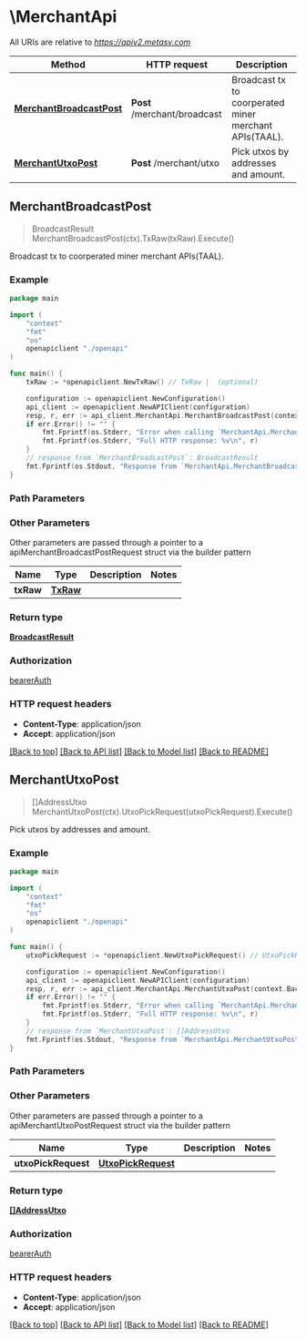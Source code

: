 # \MerchantApi

All URIs are relative to *https://apiv2.metasv.com*

Method | HTTP request | Description
------------- | ------------- | -------------
[**MerchantBroadcastPost**](MerchantApi.md#MerchantBroadcastPost) | **Post** /merchant/broadcast | Broadcast tx to coorperated miner merchant APIs(TAAL).
[**MerchantUtxoPost**](MerchantApi.md#MerchantUtxoPost) | **Post** /merchant/utxo | Pick utxos by addresses and amount.



## MerchantBroadcastPost

> BroadcastResult MerchantBroadcastPost(ctx).TxRaw(txRaw).Execute()

Broadcast tx to coorperated miner merchant APIs(TAAL).



### Example

```go
package main

import (
    "context"
    "fmt"
    "os"
    openapiclient "./openapi"
)

func main() {
    txRaw := *openapiclient.NewTxRaw() // TxRaw |  (optional)

    configuration := openapiclient.NewConfiguration()
    api_client := openapiclient.NewAPIClient(configuration)
    resp, r, err := api_client.MerchantApi.MerchantBroadcastPost(context.Background()).TxRaw(txRaw).Execute()
    if err.Error() != "" {
        fmt.Fprintf(os.Stderr, "Error when calling `MerchantApi.MerchantBroadcastPost``: %v\n", err)
        fmt.Fprintf(os.Stderr, "Full HTTP response: %v\n", r)
    }
    // response from `MerchantBroadcastPost`: BroadcastResult
    fmt.Fprintf(os.Stdout, "Response from `MerchantApi.MerchantBroadcastPost`: %v\n", resp)
}
```

### Path Parameters



### Other Parameters

Other parameters are passed through a pointer to a apiMerchantBroadcastPostRequest struct via the builder pattern


Name | Type | Description  | Notes
------------- | ------------- | ------------- | -------------
 **txRaw** | [**TxRaw**](TxRaw.md) |  | 

### Return type

[**BroadcastResult**](BroadcastResult.md)

### Authorization

[bearerAuth](../README.md#bearerAuth)

### HTTP request headers

- **Content-Type**: application/json
- **Accept**: application/json

[[Back to top]](#) [[Back to API list]](../README.md#documentation-for-api-endpoints)
[[Back to Model list]](../README.md#documentation-for-models)
[[Back to README]](../README.md)


## MerchantUtxoPost

> []AddressUtxo MerchantUtxoPost(ctx).UtxoPickRequest(utxoPickRequest).Execute()

Pick utxos by addresses and amount.



### Example

```go
package main

import (
    "context"
    "fmt"
    "os"
    openapiclient "./openapi"
)

func main() {
    utxoPickRequest := *openapiclient.NewUtxoPickRequest() // UtxoPickRequest |  (optional)

    configuration := openapiclient.NewConfiguration()
    api_client := openapiclient.NewAPIClient(configuration)
    resp, r, err := api_client.MerchantApi.MerchantUtxoPost(context.Background()).UtxoPickRequest(utxoPickRequest).Execute()
    if err.Error() != "" {
        fmt.Fprintf(os.Stderr, "Error when calling `MerchantApi.MerchantUtxoPost``: %v\n", err)
        fmt.Fprintf(os.Stderr, "Full HTTP response: %v\n", r)
    }
    // response from `MerchantUtxoPost`: []AddressUtxo
    fmt.Fprintf(os.Stdout, "Response from `MerchantApi.MerchantUtxoPost`: %v\n", resp)
}
```

### Path Parameters



### Other Parameters

Other parameters are passed through a pointer to a apiMerchantUtxoPostRequest struct via the builder pattern


Name | Type | Description  | Notes
------------- | ------------- | ------------- | -------------
 **utxoPickRequest** | [**UtxoPickRequest**](UtxoPickRequest.md) |  | 

### Return type

[**[]AddressUtxo**](AddressUtxo.md)

### Authorization

[bearerAuth](../README.md#bearerAuth)

### HTTP request headers

- **Content-Type**: application/json
- **Accept**: application/json

[[Back to top]](#) [[Back to API list]](../README.md#documentation-for-api-endpoints)
[[Back to Model list]](../README.md#documentation-for-models)
[[Back to README]](../README.md)

